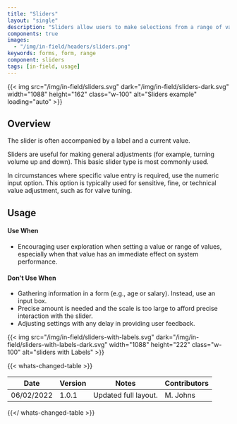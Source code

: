 ```yaml
---
title: "Sliders"
layout: "single"
description: "Sliders allow users to make selections from a range of values."
components: true
images:
  - "/img/in-field/headers/sliders.png"
keywords: forms, form, range
component: sliders
tags: [in-field, usage]
---
```


{{< img src="/img/in-field/sliders.svg" dark="/img/in-field/sliders-dark.svg" width="1088" height="162" class="w-100" alt="Sliders example" loading="auto" >}}

## Overview

The slider is often accompanied by a label and a current value.

Sliders are useful for making general adjustments (for example, turning volume up and down). This basic slider type is most commonly used.

In circumstances where specific value entry is required, use the numeric input option. This option is typically used for sensitive, fine, or technical value adjustment, such as for valve tuning.

## Usage

#### Use When

- Encouraging user exploration when setting a value or range of values, especially when that value has an immediate effect on system performance.

#### Don't Use When

- Gathering information in a form (e.g., age or salary). Instead, use an input box.
- Precise amount is needed and the scale is too large to afford precise interaction with the slider.
- Adjusting settings with any delay in providing user feedback.

{{< img src="/img/in-field/sliders-with-labels.svg" dark="/img/in-field/sliders-with-labels-dark.svg" width="1088" height="222" class="w-100" alt="sliders with Labels" >}}

{{< whats-changed-table >}}

| Date       | Version | Notes                | Contributors |
| ---------- | ------- | -------------------- | ------------ |
| 06/02/2022 | 1.0.1   | Updated full layout. | M. Johns     |

{{</ whats-changed-table >}}

